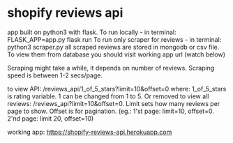 # shopify reviews api
app built on python3 with flask. 
To run locally - in terminal: FLASK_APP=app.py flask run 
To run only scraper for reviews - in terminal: python3 scraper.py
  all scraped reviews are stored in mongodb or csv file. To view them from database you should visit working app url (watch below)
  
Scraping might take a while, it depends on number of reviews. Scraping speed is between 1-2 secs/page.

to view API: /reviews_api/1_of_5_stars?limit=10&offset=0 where: 1_of_5_stars is rating variable. 1 can be changed from 1 to 5. 
Or removed to view all reviews: /reviews_api?limit=10&offset=0.
Limit sets how many reviews per page to show. Offset is for pagination. (eg.: 1'st page: limit=10, offset=0. 2'nd page: limit 20, offset=10)

working app: https://shopify-reviews-api.herokuapp.com
